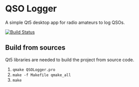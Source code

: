 # QSO Logger

A simple Qt5 desktop app for radio amateurs to log QSOs.

[![Build Status](https://travis-ci.com/jose-lpa/QSOLogger.svg?branch=master)](https://travis-ci.com/jose-lpa/QSOLogger)


## Build from sources

Qt5 libraries are needed to build the project from source code.

1. `qmake QSOLogger.pro`
2. `make -f Makefile qmake_all`
3. `make`
